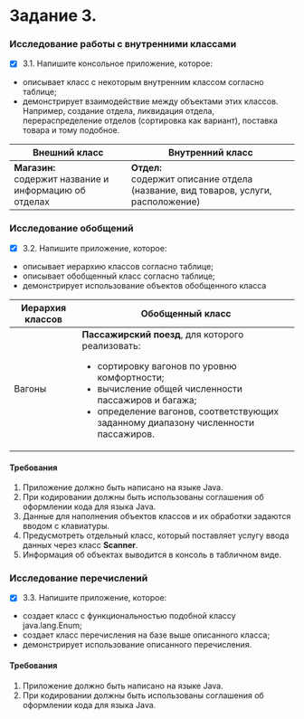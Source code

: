 # Задание 3. 
### Исследование работы с внутренними классами
- [x] 3.1. Напишите консольное приложение, которое:
- описывает класс с некоторым внутренним классом согласно таблице;
- демонстрирует взаимодействие между объектами этих классов.
Например, создание отдела, ликвидация отдела, перераспределение
отделов (сортировка как вариант), поставка товара и тому подобное.

| Внешний класс | Внутренний класс |
| ------------- | ------------- |
| **Магазин:**<br>содержит название и информацию об отделах | **Отдел:**<br>содержит описание отдела (название, вид товаров, услуги, расположение) |

### Исследование обобщений
- [x] 3.2. Напишите приложение, которое:
- описывает иерархию классов согласно таблице;
- описывает обобщенный класс согласно таблице;
- демонстрирует использование объектов обобщенного класса

| Иерархия классов  | Обобщенный класс |
| ------------- | ------------- |
| Вагоны  | **Пассажирский поезд**, для которого реализовать: <ul><li>сортировку вагонов по уровню комфортности;</li><li>вычисление общей численности пассажиров и багажа;</li><li>определение вагонов, соответствующих заданному диапазону численности пассажиров.</li></ul> |

#### Требования
1. Приложение должно быть написано на языке Java.
2. При кодировании должны быть использованы соглашения об
оформлении кода для языка Java.
3. Данные для наполнения объектов классов и их обработки задаются
вводом с клавиатуры.
4. Предусмотреть отдельный класс, который поставляет услугу ввода
данных через класс **Scanner**.
5. Информация об объектах выводится в консоль в табличном виде.

### Исследование перечислений
- [x] 3.3. Напишите приложение, которое:
- создает класс с функциональностью подобной классу java.lang.Enum;
- создает класс перечисления на базе выше описанного класса;
- демонстрирует использование описанного перечисления.

#### Требования
1. Приложение должно быть написано на языке Java.
2. При кодировании должны быть использованы соглашения об
оформлении кода для языка Java.
